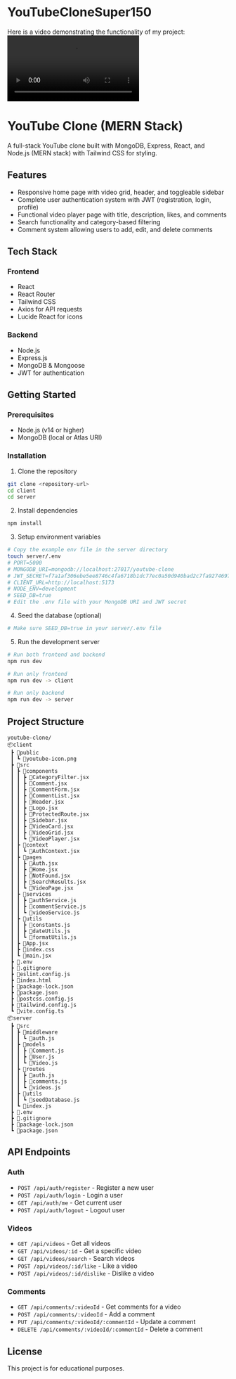﻿# YouTubeCloneSuper150
 Here is a video demonstrating the functionality of my project:
![Video](https://github.com/rohitKT-23/YouTubeCloneSuper150/blob/main/YTClone.mkv)
# YouTube Clone (MERN Stack)

A full-stack YouTube clone built with MongoDB, Express, React, and Node.js (MERN stack) with Tailwind CSS for styling.

## Features

- Responsive home page with video grid, header, and toggleable sidebar
- Complete user authentication system with JWT (registration, login, profile)
- Functional video player page with title, description, likes, and comments
- Search functionality and category-based filtering
- Comment system allowing users to add, edit, and delete comments

## Tech Stack

### Frontend
- React
- React Router
- Tailwind CSS
- Axios for API requests
- Lucide React for icons

### Backend
- Node.js
- Express.js
- MongoDB & Mongoose
- JWT for authentication

## Getting Started

### Prerequisites
- Node.js (v14 or higher)
- MongoDB (local or Atlas URI)

### Installation

1. Clone the repository
```bash
git clone <repository-url>
cd client
cd server
```

2. Install dependencies
```bash
npm install
```

3. Setup environment variables
```bash
# Copy the example env file in the server directory
touch server/.env
# PORT=5000
# MONGODB_URI=mongodb://localhost:27017/youtube-clone
# JWT_SECRET=f7a1af306ebe5ee8746c4fa6718b1dc77ec0a50d940bad2c7fa9274697b775dec19a07bdf57e66b210ecc2d9a9fade41f2433997ab3bc001d3e573fcc329c8a9
# CLIENT_URL=http://localhost:5173
# NODE_ENV=development
# SEED_DB=true
# Edit the .env file with your MongoDB URI and JWT secret
```

4. Seed the database (optional)
```bash
# Make sure SEED_DB=true in your server/.env file
```

5. Run the development server
```bash
# Run both frontend and backend
npm run dev

# Run only frontend
npm run dev -> client

# Run only backend
npm run dev -> server
```

## Project Structure

```
youtube-clone/
📦client
 ┣ 📂public
 ┃ ┗ 📜youtube-icon.png
 ┣ 📂src
 ┃ ┣ 📂components
 ┃ ┃ ┣ 📜CategoryFilter.jsx
 ┃ ┃ ┣ 📜Comment.jsx
 ┃ ┃ ┣ 📜CommentForm.jsx
 ┃ ┃ ┣ 📜CommentList.jsx
 ┃ ┃ ┣ 📜Header.jsx
 ┃ ┃ ┣ 📜Logo.jsx
 ┃ ┃ ┣ 📜ProtectedRoute.jsx
 ┃ ┃ ┣ 📜Sidebar.jsx
 ┃ ┃ ┣ 📜VideoCard.jsx
 ┃ ┃ ┣ 📜VideoGrid.jsx
 ┃ ┃ ┗ 📜VideoPlayer.jsx
 ┃ ┣ 📂context
 ┃ ┃ ┗ 📜AuthContext.jsx
 ┃ ┣ 📂pages
 ┃ ┃ ┣ 📜Auth.jsx
 ┃ ┃ ┣ 📜Home.jsx
 ┃ ┃ ┣ 📜NotFound.jsx
 ┃ ┃ ┣ 📜SearchResults.jsx
 ┃ ┃ ┗ 📜VideoPage.jsx
 ┃ ┣ 📂services
 ┃ ┃ ┣ 📜authService.js
 ┃ ┃ ┣ 📜commentService.js
 ┃ ┃ ┗ 📜videoService.js
 ┃ ┣ 📂utils
 ┃ ┃ ┣ 📜constants.js
 ┃ ┃ ┣ 📜dateUtils.js
 ┃ ┃ ┗ 📜formatUtils.js
 ┃ ┣ 📜App.jsx
 ┃ ┣ 📜index.css
 ┃ ┗ 📜main.jsx
 ┣ 📜.env
 ┣ 📜.gitignore
 ┣ 📜eslint.config.js
 ┣ 📜index.html
 ┣ 📜package-lock.json
 ┣ 📜package.json
 ┣ 📜postcss.config.js
 ┣ 📜tailwind.config.js
 ┗ 📜vite.config.ts
📦server
 ┣ 📂src
 ┃ ┣ 📂middleware
 ┃ ┃ ┗ 📜auth.js
 ┃ ┣ 📂models
 ┃ ┃ ┣ 📜Comment.js
 ┃ ┃ ┣ 📜User.js
 ┃ ┃ ┗ 📜Video.js
 ┃ ┣ 📂routes
 ┃ ┃ ┣ 📜auth.js
 ┃ ┃ ┣ 📜comments.js
 ┃ ┃ ┗ 📜videos.js
 ┃ ┣ 📂utils
 ┃ ┃ ┗ 📜seedDatabase.js
 ┃ ┗ 📜index.js
 ┣ 📜.env
 ┣ 📜.gitignore
 ┣ 📜package-lock.json
 ┗ 📜package.json
```

## API Endpoints

### Auth
- `POST /api/auth/register` - Register a new user
- `POST /api/auth/login` - Login a user
- `GET /api/auth/me` - Get current user
- `POST /api/auth/logout` - Logout user

### Videos
- `GET /api/videos` - Get all videos
- `GET /api/videos/:id` - Get a specific video
- `GET /api/videos/search` - Search videos
- `POST /api/videos/:id/like` - Like a video
- `POST /api/videos/:id/dislike` - Dislike a video

### Comments
- `GET /api/comments/:videoId` - Get comments for a video
- `POST /api/comments/:videoId` - Add a comment
- `PUT /api/comments/:videoId/:commentId` - Update a comment
- `DELETE /api/comments/:videoId/:commentId` - Delete a comment

## License

This project is for educational purposes.
